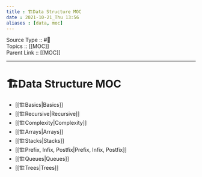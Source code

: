 ```yaml
---
title : 🏗Data Structure MOC
date : 2021-10-21_Thu 13:56
aliases : [data, moc]
---
```

Source Type :: #📘 <br>
Topics :: [[MOC]]<br>
Parent Link :: [[MOC]]<br>

---
# 🏗Data Structure MOC
- [[🏗Basics|Basics]]
- [[🏗Recursive|Recursive]]
- [[🏗Complexity|Complexity]]
- [[🏗Arrays|Arrays]]
- [[🏗Stacks|Stacks]]
- [[🏗Prefix, Infix, Postfix|Prefix, Infix, Postfix]]
- [[🏗Queues|Queues]]
- [[🏗Trees|Trees]]